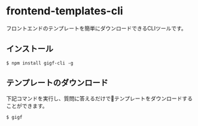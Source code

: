 # frontend-templates-cli
フロントエンドのテンプレートを簡単にダウンロードできるCLIツールです。

## インストール

```
$ npm install gigf-cli -g
```

## テンプレートのダウンロード

下記コマンドを実行し、質問に答えるだけでテンプレートをダウンロードすることができます。

```
$ gigf
```
